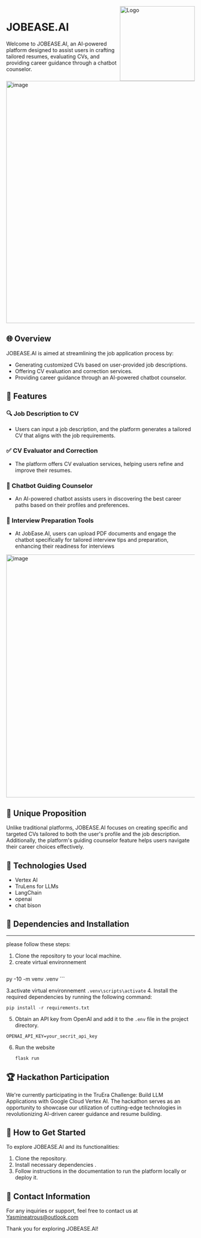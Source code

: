 
<img src="https://i.imgur.com/U7VNIad.png" alt="Logo" width="200" align="right">

# JOBEASE.AI
Welcome to JOBEASE.AI, an AI-powered platform designed to assist users in crafting tailored resumes, evaluating CVs, and providing career guidance through a chatbot counselor.
<img width="648" alt="image" src="https://github.com/HamaRegaya/LabLabAI/assets/114831078/50165408-14f8-4f82-b165-26ce75041571">


## 🌐 Overview

JOBEASE.AI is aimed at streamlining the job application process by:
- Generating customized CVs based on user-provided job descriptions.
- Offering CV evaluation and correction services.
- Providing career guidance through an AI-powered chatbot counselor.

## 🚀 Features
### 🔍 Job Description to CV
- Users can input a job description, and the platform generates a tailored CV that aligns with the job requirements.

### ✅ CV Evaluator and Correction
- The platform offers CV evaluation services, helping users refine and improve their resumes.

### 🤖 Chatbot Guiding Counselor
- An AI-powered chatbot assists users in discovering the best career paths based on their profiles and preferences.
  
### 🤖 Interview Preparation Tools
- At JobEase.AI, users can upload PDF documents and engage the chatbot specifically for tailored interview tips and preparation, enhancing their readiness for interviews
<img width="650" alt="image" src="https://github.com/HamaRegaya/LabLabAI/assets/114831078/d3ef5d3d-3817-409d-a3db-ad222412f713">


## 🌟 Unique Proposition

Unlike traditional platforms, JOBEASE.AI focuses on creating specific and targeted CVs tailored to both the user's profile and the job description. Additionally, the platform's guiding counselor feature helps users navigate their career choices effectively.

## 🔧 Technologies Used

- Vertex AI
- TruLens for LLMs
- LangChain
- openai
- chat bison
## 🔧 Dependencies and Installation
----------------------------
 please follow these steps:

1. Clone the repository to your local machine.
2. create   virtual environnement
    ```
py -10 -m venv .venv
    ```

3.activate  virtual environnement
     ```
    .venv\scripts\activate
    ```
4. Install the required dependencies by running the following command:
   ```
   pip install -r requirements.txt
   ```

5. Obtain an API key from OpenAI and add it to the `.env` file in the project directory.
```commandline
OPENAI_API_KEY=your_secrit_api_key

```
6. Run the website
   ```
   flask run
   ```
## 🏆 Hackathon Participation

We're currently participating in the TruEra Challenge: Build LLM Applications with Google Cloud Vertex AI. The hackathon serves as an opportunity to showcase our utilization of cutting-edge technologies in revolutionizing AI-driven career guidance and resume building.

## 🚀 How to Get Started

To explore JOBEASE.AI and its functionalities:
1. Clone the repository.
2. Install necessary dependencies .
3. Follow instructions in the documentation to run the platform locally or deploy it.

## 📧 Contact Information

For any inquiries or support, feel free to contact us at Yasmineatrous@outlook.com

Thank you for exploring JOBEASE.AI!
